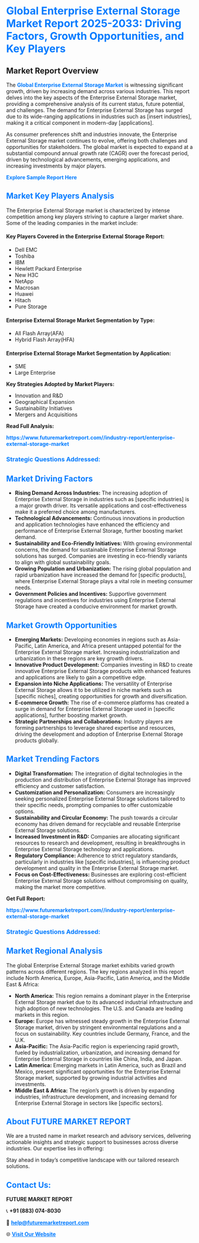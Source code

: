 <h1 style="color: #007BFF;">Global Enterprise External Storage Market Report 2025-2033: Driving Factors, Growth Opportunities, and Key Players</h1>

<section id="overview">
<h2>Market Report Overview</h2>
<p>The <a href="https://www.futuremarketreport.com//industry-report/enterprise-external-storage-market" style="color: #007BFF; text-decoration: none;"><strong>Global Enterprise External Storage Market</strong></a> is witnessing significant growth, driven by increasing demand across various industries. This report delves into the key aspects of the Enterprise External Storage market, providing a comprehensive analysis of its current status, future potential, and challenges. The demand for Enterprise External Storage has surged due to its wide-ranging applications in industries such as [insert industries], making it a critical component in modern-day [applications].</p>
<p>As consumer preferences shift and industries innovate, the Enterprise External Storage market continues to evolve, offering both challenges and opportunities for stakeholders. The global market is expected to expand at a substantial compound annual growth rate (CAGR) over the forecast period, driven by technological advancements, emerging applications, and increasing investments by major players.</p>
</section>

<section id="overview">
<p><a href="https://www.futuremarketreport.com//request-sample/reportId=82379" style="color: #007BFF; text-decoration: none;"><strong>Explore Sample Report Here</strong></a></p>
</section>

<section id="key-players">
<h2 style="color: #007BFF;">Market Key Players Analysis</h2>
<p>The Enterprise External Storage market is characterized by intense competition among key players striving to capture a larger market share. Some of the leading companies in the market include:</p>
<h4>Key Players Covered in the Enterprise External Storage Report:</h4>
<ul><li>Dell EMC</li><li>Toshiba</li><li>IBM</li><li>Hewlett Packard Enterprise</li><li>New H3C</li><li>NetApp</li><li>Macrosan</li><li>Huawei</li><li>Hitach</li><li>Pure Storage</li></ul>
<h4>Enterprise External Storage Market Segmentation by Type:</h4>
<ul><li>All Flash Array(AFA)</li><li>Hybrid Flash Array(HFA)</li></ul>

<h4>Enterprise External Storage Market Segmentation by Application:</h4>
<ul><li>SME</li><li>Large Enterprise</li></ul>
<p><strong>Key Strategies Adopted by Market Players:</strong></p>
<ul>
<li>Innovation and R&D</li>
<li>Geographical Expansion</li>
<li>Sustainability Initiatives</li>
<li>Mergers and Acquisitions</li>
</ul>
</section>

<section>
<p><strong>Read Full Analysis: </strong></p><a href="https://www.futuremarketreport.com//industry-report/enterprise-external-storage-market" style="color: #007BFF; text-decoration: none;"><strong>https://www.futuremarketreport.com//industry-report/enterprise-external-storage-market</strong></a>
<h3 style="color: #007BFF;">Strategic Questions Addressed:</h3>
</section>

<section id="driving-factors">
<h2 style="color: #007BFF;">Market Driving Factors</h2>
<ul>
<li><strong>Rising Demand Across Industries:</strong> The increasing adoption of Enterprise External Storage in industries such as [specific industries] is a major growth driver. Its versatile applications and cost-effectiveness make it a preferred choice among manufacturers.</li>
<li><strong>Technological Advancements:</strong> Continuous innovations in production and application technologies have enhanced the efficiency and performance of Enterprise External Storage, further boosting market demand.</li>
<li><strong>Sustainability and Eco-Friendly Initiatives:</strong> With growing environmental concerns, the demand for sustainable Enterprise External Storage solutions has surged. Companies are investing in eco-friendly variants to align with global sustainability goals.</li>
<li><strong>Growing Population and Urbanization:</strong> The rising global population and rapid urbanization have increased the demand for [specific products], where Enterprise External Storage plays a vital role in meeting consumer needs.</li>
<li><strong>Government Policies and Incentives:</strong> Supportive government regulations and incentives for industries using Enterprise External Storage have created a conducive environment for market growth.</li>
</ul>
</section>

<section id="growth-opportunities">
<h2 style="color: #007BFF;">Market Growth Opportunities</h2>
<ul>
<li><strong>Emerging Markets:</strong> Developing economies in regions such as Asia-Pacific, Latin America, and Africa present untapped potential for the Enterprise External Storage market. Increasing industrialization and urbanization in these regions are key growth drivers.</li>
<li><strong>Innovative Product Development:</strong> Companies investing in R&D to create innovative Enterprise External Storage products with enhanced features and applications are likely to gain a competitive edge.</li>
<li><strong>Expansion into Niche Applications:</strong> The versatility of Enterprise External Storage allows it to be utilized in niche markets such as [specific niches], creating opportunities for growth and diversification.</li>
<li><strong>E-commerce Growth:</strong> The rise of e-commerce platforms has created a surge in demand for Enterprise External Storage used in [specific applications], further boosting market growth.</li>
<li><strong>Strategic Partnerships and Collaborations:</strong> Industry players are forming partnerships to leverage shared expertise and resources, driving the development and adoption of Enterprise External Storage products globally.</li>
</ul>
</section>

<section id="trending-factors">
<h2 style="color: #007BFF;">Market Trending Factors</h2>
<ul>
<li><strong>Digital Transformation:</strong> The integration of digital technologies in the production and distribution of Enterprise External Storage has improved efficiency and customer satisfaction.</li>
<li><strong>Customization and Personalization:</strong> Consumers are increasingly seeking personalized Enterprise External Storage solutions tailored to their specific needs, prompting companies to offer customizable options.</li>
<li><strong>Sustainability and Circular Economy:</strong> The push towards a circular economy has driven demand for recyclable and reusable Enterprise External Storage solutions.</li>
<li><strong>Increased Investment in R&D:</strong> Companies are allocating significant resources to research and development, resulting in breakthroughs in Enterprise External Storage technology and applications.</li>
<li><strong>Regulatory Compliance:</strong> Adherence to strict regulatory standards, particularly in industries like [specific industries], is influencing product development and quality in the Enterprise External Storage market.</li>
<li><strong>Focus on Cost-Effectiveness:</strong> Businesses are exploring cost-efficient Enterprise External Storage solutions without compromising on quality, making the market more competitive.</li>
</ul>
</section>

<section>
<p><strong>Get Full Report: </strong></p><a href="https://www.futuremarketreport.com//industry-report/enterprise-external-storage-market" style="color: #007BFF; text-decoration: none;"><strong>https://www.futuremarketreport.com//industry-report/enterprise-external-storage-market</strong></a>
<h3 style="color: #007BFF;">Strategic Questions Addressed:</h3>
</section>


<section id="regional-analysis">
<h2 style="color: #007BFF;">Market Regional Analysis</h2>
<p>The global Enterprise External Storage market exhibits varied growth patterns across different regions. The key regions analyzed in this report include North America, Europe, Asia-Pacific, Latin America, and the Middle East & Africa:</p>
<ul>
<li><strong>North America:</strong> This region remains a dominant player in the Enterprise External Storage market due to its advanced industrial infrastructure and high adoption of new technologies. The U.S. and Canada are leading markets in this region.</li>
<li><strong>Europe:</strong> Europe has witnessed steady growth in the Enterprise External Storage market, driven by stringent environmental regulations and a focus on sustainability. Key countries include Germany, France, and the U.K.</li>
<li><strong>Asia-Pacific:</strong> The Asia-Pacific region is experiencing rapid growth, fueled by industrialization, urbanization, and increasing demand for Enterprise External Storage in countries like China, India, and Japan.</li>
<li><strong>Latin America:</strong> Emerging markets in Latin America, such as Brazil and Mexico, present significant opportunities for the Enterprise External Storage market, supported by growing industrial activities and investments.</li>
<li><strong>Middle East & Africa:</strong> The region’s growth is driven by expanding industries, infrastructure development, and increasing demand for Enterprise External Storage in sectors like [specific sectors].</li>
</ul>
</section>

<footer>
<h2 style="color: #007BFF;">About FUTURE MARKET REPORT</h2>
<p>We are a trusted name in market research and advisory services, delivering actionable insights and strategic support to businesses across diverse industries. Our expertise lies in offering:</p>

<p>Stay ahead in today’s competitive landscape with our tailored research solutions.</p>

<h2 style="color: #007BFF;">Contact Us:</h2>
<p><strong>FUTURE MARKET REPORT</strong></p>
<p>📞 <strong>+91 (883) 074-8030</strong></p>
<p>📧 <strong><a href="mailto:help@futuremarketreport.com" style="color: #007BFF;">help@futuremarketreport.com</a></strong></p>
<p>🌐 <strong><a href="https://www.futuremarketreport.com/" style="color: #007BFF;">Visit Our Website</a></strong></p>
</footer>